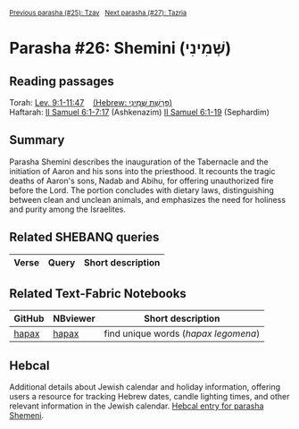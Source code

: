 <sup><a href="../25%20-%20Tzav">Previous parasha (#25): Tzav</a> &nbsp;&nbsp;<a href="../27%20-%20Tazria">Next parasha (#27): Tazria</a></sup>

# Parasha #26: Shemini (שְּׁמִינִי)

## Reading passages

Torah: <a href="https://www.stepbible.org/?q=version=NASB2020|reference=Lev.9:1-11:47&options=HNVUG" target="_blank">Lev. 9:1-11:47</a> &nbsp;&nbsp; <a href="https://tikkun.io/#/p/shemini" target="_blank">(Hebrew: פָּרָשַׁת שְּׁמִינִי)</a><br>
Haftarah: <a href="https://www.stepbible.org/?q=version=NASB2020|reference=Jer.7:21-8:3+9:22-23&options=HNVUG" target="_blank">II Samuel 6:1-7:17</a> (Ashkenazim)
<a href="https://www.stepbible.org/?q=version=NASB2020|reference=Jer.7:21-8:3+9:22-23&options=HNVUG" target="_blank">II Samuel 6:1-19</a> (Sephardim)
## Summary

Parasha Shemini describes the inauguration of the Tabernacle and the initiation of Aaron and his sons into the priesthood. It recounts the tragic deaths of Aaron's sons, Nadab and Abihu, for offering unauthorized fire before the Lord. The portion concludes with dietary laws, distinguishing between clean and unclean animals, and emphasizes the need for holiness and purity among the Israelites​​.

## Related SHEBANQ queries

Verse | Query | Short description
--- | --- | --- 


## Related Text-Fabric Notebooks

GitHub | NBviewer | Short description
---|---|---
[hapax](hapax.ipynb) | <a href="https://nbviewer.org/github/tonyjurg/Parashot/blob/main/WeeklyParasha/26%20-%20Shemini/hapax.ipynb" target="_blank">hapax</a> | find unique words (*hapax legomena*)

## Hebcal

Additional details about Jewish calendar and holiday information, offering users a resource for tracking Hebrew dates, candle lighting times, and other relevant information in the Jewish calendar. <a href="https://www.hebcal.com/sedrot/shemini" target="_blank">Hebcal entry for parasha Shemeni</a>.

